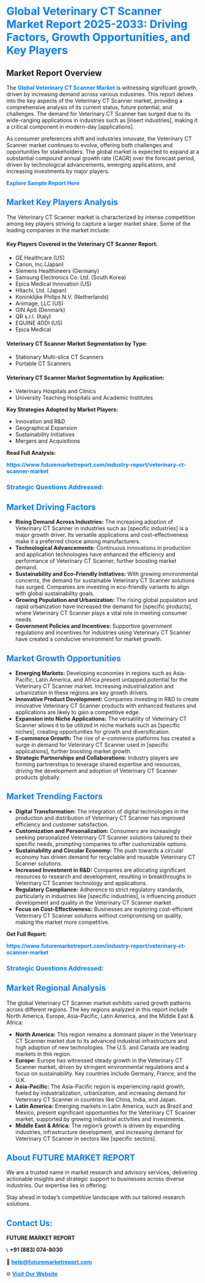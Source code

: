<h1 style="color: #007BFF;">Global Veterinary CT Scanner Market Report 2025-2033: Driving Factors, Growth Opportunities, and Key Players</h1>

<section id="overview">
<h2>Market Report Overview</h2>
<p>The <a href="https://www.futuremarketreport.com/industry-report/veterinary-ct-scanner-market" style="color: #007BFF; text-decoration: none;"><strong>Global Veterinary CT Scanner Market</strong></a> is witnessing significant growth, driven by increasing demand across various industries. This report delves into the key aspects of the Veterinary CT Scanner market, providing a comprehensive analysis of its current status, future potential, and challenges. The demand for Veterinary CT Scanner has surged due to its wide-ranging applications in industries such as [insert industries], making it a critical component in modern-day [applications].</p>
<p>As consumer preferences shift and industries innovate, the Veterinary CT Scanner market continues to evolve, offering both challenges and opportunities for stakeholders. The global market is expected to expand at a substantial compound annual growth rate (CAGR) over the forecast period, driven by technological advancements, emerging applications, and increasing investments by major players.</p>
</section>

<section id="overview">
<p><a href="https://www.futuremarketreport.com/request-sample/reportId=57662" style="color: #007BFF; text-decoration: none;"><strong>Explore Sample Report Here</strong></a></p>
</section>

<section id="key-players">
<h2 style="color: #007BFF;">Market Key Players Analysis</h2>
<p>The Veterinary CT Scanner market is characterized by intense competition among key players striving to capture a larger market share. Some of the leading companies in the market include:</p>
<h4>Key Players Covered in the Veterinary CT Scanner Report:</h4>
<ul><li>GE Healthcare (US)</li><li>Canon, Inc.(Japan)</li><li>Siemens Healthineers (Germany)</li><li>Samsung Electronics Co. Ltd. (South Korea)</li><li>Epica Medical Innovation (US)</li><li>Hitachi, Ltd. (Japan)</li><li>Koninklijke Philips N.V. (Netherlands)</li><li>Animage, LLC (US)</li><li>GIN ApS (Denmark)</li><li>QR s.r.l. (Italy)</li><li>EQUINE 4DDI (US)</li><li>Epica Medical</li></ul>
<h4>Veterinary CT Scanner Market Segmentation by Type:</h4>
<ul><li>Stationary Multi-slice CT Scanners</li><li>Portable CT Scanners</li></ul>

<h4>Veterinary CT Scanner Market Segmentation by Application:</h4>
<ul><li>Veterinary Hospitals and Clinics</li><li>University Teaching Hospitals and Academic Institutes</li></ul>
<p><strong>Key Strategies Adopted by Market Players:</strong></p>
<ul>
<li>Innovation and R&D</li>
<li>Geographical Expansion</li>
<li>Sustainability Initiatives</li>
<li>Mergers and Acquisitions</li>
</ul>
</section>

<section>
<p><strong>Read Full Analysis: </strong></p><a href="https://www.futuremarketreport.com/industry-report/veterinary-ct-scanner-market" style="color: #007BFF; text-decoration: none;"><strong>https://www.futuremarketreport.com/industry-report/veterinary-ct-scanner-market</strong></a>
<h3 style="color: #007BFF;">Strategic Questions Addressed:</h3>
</section>

<section id="driving-factors">
<h2 style="color: #007BFF;">Market Driving Factors</h2>
<ul>
<li><strong>Rising Demand Across Industries:</strong> The increasing adoption of Veterinary CT Scanner in industries such as [specific industries] is a major growth driver. Its versatile applications and cost-effectiveness make it a preferred choice among manufacturers.</li>
<li><strong>Technological Advancements:</strong> Continuous innovations in production and application technologies have enhanced the efficiency and performance of Veterinary CT Scanner, further boosting market demand.</li>
<li><strong>Sustainability and Eco-Friendly Initiatives:</strong> With growing environmental concerns, the demand for sustainable Veterinary CT Scanner solutions has surged. Companies are investing in eco-friendly variants to align with global sustainability goals.</li>
<li><strong>Growing Population and Urbanization:</strong> The rising global population and rapid urbanization have increased the demand for [specific products], where Veterinary CT Scanner plays a vital role in meeting consumer needs.</li>
<li><strong>Government Policies and Incentives:</strong> Supportive government regulations and incentives for industries using Veterinary CT Scanner have created a conducive environment for market growth.</li>
</ul>
</section>

<section id="growth-opportunities">
<h2 style="color: #007BFF;">Market Growth Opportunities</h2>
<ul>
<li><strong>Emerging Markets:</strong> Developing economies in regions such as Asia-Pacific, Latin America, and Africa present untapped potential for the Veterinary CT Scanner market. Increasing industrialization and urbanization in these regions are key growth drivers.</li>
<li><strong>Innovative Product Development:</strong> Companies investing in R&D to create innovative Veterinary CT Scanner products with enhanced features and applications are likely to gain a competitive edge.</li>
<li><strong>Expansion into Niche Applications:</strong> The versatility of Veterinary CT Scanner allows it to be utilized in niche markets such as [specific niches], creating opportunities for growth and diversification.</li>
<li><strong>E-commerce Growth:</strong> The rise of e-commerce platforms has created a surge in demand for Veterinary CT Scanner used in [specific applications], further boosting market growth.</li>
<li><strong>Strategic Partnerships and Collaborations:</strong> Industry players are forming partnerships to leverage shared expertise and resources, driving the development and adoption of Veterinary CT Scanner products globally.</li>
</ul>
</section>

<section id="trending-factors">
<h2 style="color: #007BFF;">Market Trending Factors</h2>
<ul>
<li><strong>Digital Transformation:</strong> The integration of digital technologies in the production and distribution of Veterinary CT Scanner has improved efficiency and customer satisfaction.</li>
<li><strong>Customization and Personalization:</strong> Consumers are increasingly seeking personalized Veterinary CT Scanner solutions tailored to their specific needs, prompting companies to offer customizable options.</li>
<li><strong>Sustainability and Circular Economy:</strong> The push towards a circular economy has driven demand for recyclable and reusable Veterinary CT Scanner solutions.</li>
<li><strong>Increased Investment in R&D:</strong> Companies are allocating significant resources to research and development, resulting in breakthroughs in Veterinary CT Scanner technology and applications.</li>
<li><strong>Regulatory Compliance:</strong> Adherence to strict regulatory standards, particularly in industries like [specific industries], is influencing product development and quality in the Veterinary CT Scanner market.</li>
<li><strong>Focus on Cost-Effectiveness:</strong> Businesses are exploring cost-efficient Veterinary CT Scanner solutions without compromising on quality, making the market more competitive.</li>
</ul>
</section>

<section>
<p><strong>Get Full Report: </strong></p><a href="https://www.futuremarketreport.com/industry-report/veterinary-ct-scanner-market" style="color: #007BFF; text-decoration: none;"><strong>https://www.futuremarketreport.com/industry-report/veterinary-ct-scanner-market</strong></a>
<h3 style="color: #007BFF;">Strategic Questions Addressed:</h3>
</section>


<section id="regional-analysis">
<h2 style="color: #007BFF;">Market Regional Analysis</h2>
<p>The global Veterinary CT Scanner market exhibits varied growth patterns across different regions. The key regions analyzed in this report include North America, Europe, Asia-Pacific, Latin America, and the Middle East & Africa:</p>
<ul>
<li><strong>North America:</strong> This region remains a dominant player in the Veterinary CT Scanner market due to its advanced industrial infrastructure and high adoption of new technologies. The U.S. and Canada are leading markets in this region.</li>
<li><strong>Europe:</strong> Europe has witnessed steady growth in the Veterinary CT Scanner market, driven by stringent environmental regulations and a focus on sustainability. Key countries include Germany, France, and the U.K.</li>
<li><strong>Asia-Pacific:</strong> The Asia-Pacific region is experiencing rapid growth, fueled by industrialization, urbanization, and increasing demand for Veterinary CT Scanner in countries like China, India, and Japan.</li>
<li><strong>Latin America:</strong> Emerging markets in Latin America, such as Brazil and Mexico, present significant opportunities for the Veterinary CT Scanner market, supported by growing industrial activities and investments.</li>
<li><strong>Middle East & Africa:</strong> The region’s growth is driven by expanding industries, infrastructure development, and increasing demand for Veterinary CT Scanner in sectors like [specific sectors].</li>
</ul>
</section>

<footer>
<h2 style="color: #007BFF;">About FUTURE MARKET REPORT</h2>
<p>We are a trusted name in market research and advisory services, delivering actionable insights and strategic support to businesses across diverse industries. Our expertise lies in offering:</p>

<p>Stay ahead in today’s competitive landscape with our tailored research solutions.</p>

<h2 style="color: #007BFF;">Contact Us:</h2>
<p><strong>FUTURE MARKET REPORT</strong></p>
<p>📞 <strong>+91 (883) 074-8030</strong></p>
<p>📧 <strong><a href="mailto:help@futuremarketreport.com" style="color: #007BFF;">help@futuremarketreport.com</a></strong></p>
<p>🌐 <strong><a href="https://www.futuremarketreport.com/" style="color: #007BFF;">Visit Our Website</a></strong></p>
</footer>